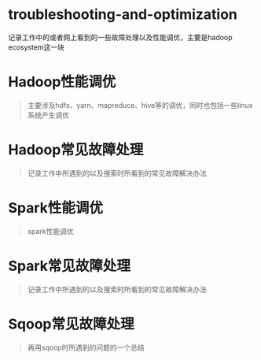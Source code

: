 # troubleshooting-and-optimization

记录工作中的或者网上看到的一些故障处理以及性能调优，主要是hadoop ecosystem这一块

# Hadoop性能调优

> 主要涉及hdfs、yarn、mapreduce、hive等的调优，同时也包括一些linux系统产生调优

# Hadoop常见故障处理

> 记录工作中所遇到的以及搜索时所看到的常见故障解决办法

# Spark性能调优

> spark性能调优

# Spark常见故障处理

> 记录工作中所遇到的以及搜索时所看到的常见故障解决办法

# Sqoop常见故障处理

> 再用sqoop时所遇到的问题的一个总结






